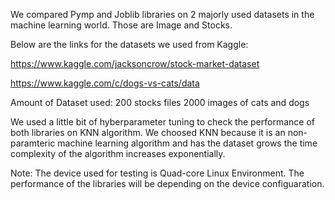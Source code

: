 We compared Pymp and Joblib libraries on 2 majorly used datasets in the machine learning world. Those are Image and Stocks.

Below are the links for the datasets we used from Kaggle:

https://www.kaggle.com/jacksoncrow/stock-market-dataset

https://www.kaggle.com/c/dogs-vs-cats/data

Amount of Dataset used:
200 stocks files
2000 images of cats and dogs

We used a little bit of hyberparameter tuning to check the performance of both libraries on KNN algorithm.
We choosed KNN because it is an non-paramteric machine learning algorithm and has the dataset grows the time complexity of the algorithm increases exponentially.

Note: The device used for testing is Quad-core Linux Environment. The performance of the libraries will be depending on the device configuaration.
